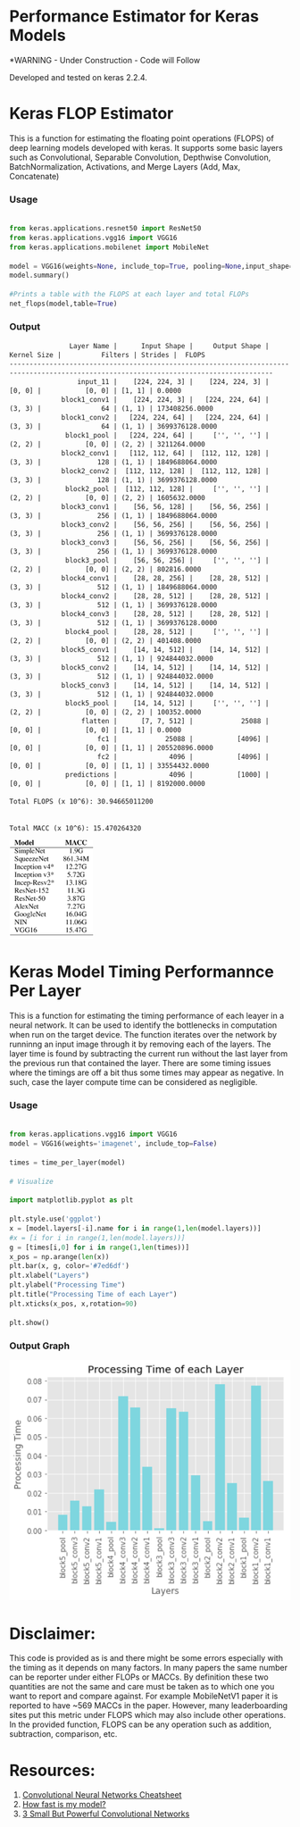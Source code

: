 # Performance Estimator for Keras Models
*WARNING - Under Construction - Code will Follow

Developed and tested on keras 2.2.4.

# Keras FLOP Estimator

This is a function for estimating the floating point operations (FLOPS) of deep learning models developed with keras. It supports some basic layers such as Convolutional, Separable Convolution, Depthwise Convolution, BatchNormalization, Activations, and Merge Layers (Add, Max, Concatenate)

### Usage

```python

from keras.applications.resnet50 import ResNet50
from keras.applications.vgg16 import VGG16
from keras.applications.mobilenet import MobileNet

model = VGG16(weights=None, include_top=True, pooling=None,input_shape=(224,224,3))
model.summary()

#Prints a table with the FLOPS at each layer and total FLOPs
net_flops(model,table=True)

```

### Output
```
               Layer Name |      Input Shape |     Output Shape |      Kernel Size |          Filters | Strides |  FLOPS
----------------------------------------------------------------------------------------------------------------------------------------
                 input_11 |    [224, 224, 3] |    [224, 224, 3] |           [0, 0] |           [0, 0] | [1, 1] | 0.0000
             block1_conv1 |    [224, 224, 3] |   [224, 224, 64] |           (3, 3) |               64 | (1, 1) | 173408256.0000
             block1_conv2 |   [224, 224, 64] |   [224, 224, 64] |           (3, 3) |               64 | (1, 1) | 3699376128.0000
              block1_pool |   [224, 224, 64] |     ['', '', ''] |           (2, 2) |           [0, 0] | (2, 2) | 3211264.0000
             block2_conv1 |   [112, 112, 64] |  [112, 112, 128] |           (3, 3) |              128 | (1, 1) | 1849688064.0000
             block2_conv2 |  [112, 112, 128] |  [112, 112, 128] |           (3, 3) |              128 | (1, 1) | 3699376128.0000
              block2_pool |  [112, 112, 128] |     ['', '', ''] |           (2, 2) |           [0, 0] | (2, 2) | 1605632.0000
             block3_conv1 |    [56, 56, 128] |    [56, 56, 256] |           (3, 3) |              256 | (1, 1) | 1849688064.0000
             block3_conv2 |    [56, 56, 256] |    [56, 56, 256] |           (3, 3) |              256 | (1, 1) | 3699376128.0000
             block3_conv3 |    [56, 56, 256] |    [56, 56, 256] |           (3, 3) |              256 | (1, 1) | 3699376128.0000
              block3_pool |    [56, 56, 256] |     ['', '', ''] |           (2, 2) |           [0, 0] | (2, 2) | 802816.0000
             block4_conv1 |    [28, 28, 256] |    [28, 28, 512] |           (3, 3) |              512 | (1, 1) | 1849688064.0000
             block4_conv2 |    [28, 28, 512] |    [28, 28, 512] |           (3, 3) |              512 | (1, 1) | 3699376128.0000
             block4_conv3 |    [28, 28, 512] |    [28, 28, 512] |           (3, 3) |              512 | (1, 1) | 3699376128.0000
              block4_pool |    [28, 28, 512] |     ['', '', ''] |           (2, 2) |           [0, 0] | (2, 2) | 401408.0000
             block5_conv1 |    [14, 14, 512] |    [14, 14, 512] |           (3, 3) |              512 | (1, 1) | 924844032.0000
             block5_conv2 |    [14, 14, 512] |    [14, 14, 512] |           (3, 3) |              512 | (1, 1) | 924844032.0000
             block5_conv3 |    [14, 14, 512] |    [14, 14, 512] |           (3, 3) |              512 | (1, 1) | 924844032.0000
              block5_pool |    [14, 14, 512] |     ['', '', ''] |           (2, 2) |           [0, 0] | (2, 2) | 100352.0000
                  flatten |      [7, 7, 512] |            25088 |           [0, 0] |           [0, 0] | [1, 1] | 0.0000
                      fc1 |            25088 |           [4096] |           [0, 0] |           [0, 0] | [1, 1] | 205520896.0000
                      fc2 |             4096 |           [4096] |           [0, 0] |           [0, 0] | [1, 1] | 33554432.0000
              predictions |             4096 |           [1000] |           [0, 0] |           [0, 0] | [1, 1] | 8192000.0000

Total FLOPS (x 10^6): 30.94665011200


Total MACC (x 10^6): 15.470264320
```

<img src="./Figures/MACCs.png" width="150">

# Keras Model Timing Performannce Per Layer

This is a function for estimating the timing performance of each leayer in a neural network. It can be used to identify the bottlenecks in computation when run on the target device. The function iterates over the network by runninng an input image through it by removing each of the layers. The layer time is found by subtracting the current run without the last layer from the previous run that contained the layer. There are some timing issues where the timings are off a bit thus some times may appear as negative. In such, case the layer compute time can be considered as negligible.

### Usage

```python

from keras.applications.vgg16 import VGG16
model = VGG16(weights='imagenet', include_top=False)

times = time_per_layer(model)

# Visualize

import matplotlib.pyplot as plt

plt.style.use('ggplot')
x = [model.layers[-i].name for i in range(1,len(model.layers))]
#x = [i for i in range(1,len(model.layers))]
g = [times[i,0] for i in range(1,len(times))]
x_pos = np.arange(len(x))
plt.bar(x, g, color='#7ed6df')
plt.xlabel("Layers")
plt.ylabel("Processing Time")
plt.title("Processing Time of each Layer")
plt.xticks(x_pos, x,rotation=90)

plt.show()

```
### Output Graph

<img src="./Figures/VGG16_timings.png" width="512">

# Disclaimer:

This code is provided as is and there might be some errors especially with the timing as it depends on many factors. In many papers the same number can be reporter under either FLOPs or MACCs. By definition these two quantities are not the same and care must be taken as to which one you want to report and compare against. For example MobileNetV1 paper it is reported to have ~569 MACCs in the paper. However, many leaderboarding sites put this metric under FLOPS which may also include other operations. In the provided function, FLOPS can be any operation such as addition, subtraction, comparison, etc.  

# Resources:
1. [Convolutional Neural Networks Cheatsheet](https://stanford.edu/~shervine/teaching/cs-230/cheatsheet-convolutional-neural-networks)
2. [How fast is my model?](https://machinethink.net/blog/how-fast-is-my-model/)
3. [3 Small But Powerful Convolutional Networks](https://towardsdatascience.com/3-small-but-powerful-convolutional-networks-27ef86faa42d)
